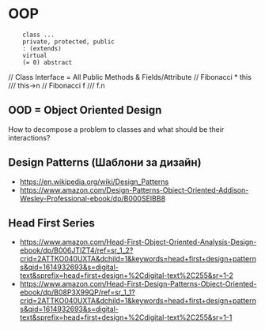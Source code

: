 # OOP
```
	class ...
	private, protected, public
	: (extends)
	virtual
	(= 0) abstract 
```


// Class Interface = All Public Methods & Fields/Attribute
// Fibonacci * this /// this->n
// Fibonacci f      /// f.n


## OOD = Object Oriented Design
How to decompose a problem to classes and what should be their interactions?

## Design Patterns (Шаблони за дизайн)
* https://en.wikipedia.org/wiki/Design_Patterns
* https://www.amazon.com/Design-Patterns-Object-Oriented-Addison-Wesley-Professional-ebook/dp/B000SEIBB8

## Head First Series
* https://www.amazon.com/Head-First-Object-Oriented-Analysis-Design-ebook/dp/B006JTIZT4/ref=sr_1_2?crid=2ATTKO040UXTA&dchild=1&keywords=head+first+design+patterns&qid=1614932693&s=digital-text&sprefix=head+first+design+%2Cdigital-text%2C255&sr=1-2
* https://www.amazon.com/Head-First-Design-Patterns-Object-Oriented-ebook/dp/B08P3X99QP/ref=sr_1_1?crid=2ATTKO040UXTA&dchild=1&keywords=head+first+design+patterns&qid=1614932693&s=digital-text&sprefix=head+first+design+%2Cdigital-text%2C255&sr=1-1

